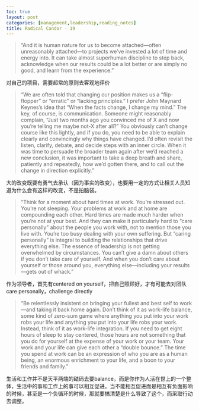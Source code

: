 ```yaml
---
toc: true
layout: post
categories: [management,leadership,reading_notes]
title: Radical Candor - 19
---
```

> “And it is human nature for us to become attached—often unreasonably attached—to projects we’ve invested a lot of time and energy into. It can take almost superhuman discipline to step back, acknowledge when our results could be a lot better or are simply no good, and learn from the experience.”

对自己的项目，需要超常的原则去客观地评价

> “We are often told that changing our position makes us a “flip-flopper” or “erratic” or “lacking principles.” I prefer John Maynard Keynes’s idea that “When the facts change, I change my mind.”
The key, of course, is communication. Someone might reasonably complain, “Just two months ago you convinced me of X and now you’re telling me maybe not-X after all?” You obviously can’t change course like this lightly, and if you do, you need to be able to explain clearly and convincingly why things have changed. I’d often revisit the listen, clarify, debate, and decide steps with an inner circle. When it was time to persuade the broader team again after we’d reached a new conclusion, it was important to take a deep breath and share, patiently and repeatedly, how we’d gotten there, and to call out the change in direction explicitly.”

大的改变既要有勇气去承认（因为事实的改变），也要用一定的方式让相关人员知道为什么会有这样的改变，不是拍脑袋。

> “Think for a moment about hard times at work. You’re stressed out. You’re not sleeping. Your problems at work and at home are compounding each other. Hard times are made much harder when you’re not at your best. And they can make it particularly hard to “care personally” about the people you work with, not to mention those you live with. You’re too busy dealing with your own suffering. But “caring personally” is integral to building the relationships that drive everything else. The essence of leadership is not getting overwhelmed by circumstances.
You can’t give a damn about others if you don’t take care of yourself. And when you don’t care about yourself or those around you, everything else—including your results—gets out of whack.”

作为领导者，首先有centered on yourself，把自己照顾好，才有可能去对团队care personally，challenge directly

> “Be relentlessly insistent on bringing your fullest and best self to work—and taking it back home again. Don’t think of it as work-life balance, some kind of zero-sum game where anything you put into your work robs your life and anything you put into your life robs your work. Instead, think of it as work-life integration. If you need to get eight hours of sleep to stay centered, those hours are not something that you do for yourself at the expense of your work or your team. Your work and your life can give each other a “double bounce.” The time you spend at work can be an expression of who you are as a human being, an enormous enrichment to your life, and a boon to your friends and family.”

生活和工作并不是天平两端的砝码去要balance，而是你作为人活在世上的一个整体，生活中的事和工作上的事可以相互促进。当不能相互促进而是相互有负面影响的时候，甚至是一个负循环的时候，那就要搞清楚是什么导致了这个，而采取行动去调整。
